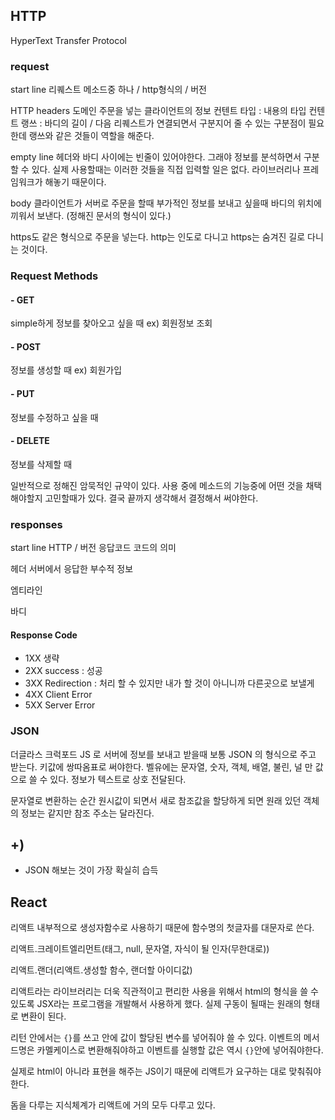 ## HTTP

HyperText Transfer Protocol

### request
start line
리퀘스트 메소드중 하나 / http형식의 / 버전

HTTP headers
도메인
주문을 넣는 클라이언트의 정보
컨텐트 타입 : 내용의 타입
컨텐트 랭쓰 : 바디의 길이 / 다음 리퀘스트가 연결되면서 구분지어 줄 수 있는 구분점이 필요한데 랭쓰와 같은 것들이 역할을 해준다.

empty line
헤더와 바디 사이에는 빈줄이 있어야한다. 그래야 정보를 분석하면서 구분 할 수 있다.
실제 사용할때는 이러한 것들을 직접 입력할 일은 없다. 라이브러리나 프레임워크가 해놓기 때문이다.


body
클라이언트가 서버로 주문을 할때 부가적인 정보를 보내고 싶을때 바디의 위치에 끼워서 보낸다. (정해진 문서의 형식이 있다.)

https도 같은 형식으로 주문을 넣는다. http는 인도로 다니고 https는 숨겨진 길로 다니는 것이다.

### Request Methods
#### - GET
simple하게 정보를 찾아오고 싶을 때
ex) 회원정보 조회
#### - POST
정보를 생성할 때
ex) 회원가입
#### - PUT
정보를 수정하고 싶을 때
#### -  DELETE
정보를 삭제할 때

일반적으로 정해진 암묵적인 규약이 있다.
사용 중에 메소드의 기능중에 어떤 것을 채택해야할지 고민할때가 있다. 결국 끝까지 생각해서 결정해서 써야한다.



### responses
start line
HTTP / 버전  응답코드  코드의 의미

헤더
서버에서 응답한 부수적 정보

엠티라인

바디


#### Response Code
- 1XX
생략
- 2XX
success : 성공
- 3XX
Redirection : 처리 할 수 있지만 내가 할 것이 아니니까 다른곳으로 보낼게
- 4XX
Client Error
- 5XX
Server Error

### JSON
더글라스 크럭포드
JS 로 서버에 정보를 보내고 받을때  보통 JSON 의 형식으로 주고 받는다.
키값에 쌍따옴표로 써야한다.
벨유에는 문자열, 숫자, 객체, 배열, 불린, 널 만 값으로 쓸 수 있다.
정보가 텍스트로 상호 전달된다.

문자열로 변환하는 순간 원시값이 되면서 새로 참조값을 할당하게 되면 원래 있던 객체의 정보는 같지만 참조 주소는 달라진다.


## +)
- JSON 해보는 것이 가장 확실히 습득

## React
리액트 내부적으로 생성자함수로 사용하기 때문에 함수명의 첫글자를 대문자로 쓴다.

리액트.크레이트엘리먼트(태그, null, 문자열, 자식이 될 인자(무한대로))

리액트.랜더(리액트.생성할 함수, 랜더할 아이디값)

리액트라는 라이브러리는 더욱 직관적이고 편리한 사용을 위해서 html의 형식을 쓸 수 있도록 JSX라는 프로그램을 개발해서 사용하게 했다.
실제 구동이 될때는 원래의 형태로 변환이 된다.

리턴 안에서는 `{}`를 쓰고 안에 값이 할당된 변수를 넣어줘야 쓸 수 있다.
이벤트의 메서드명은 카멜케이스로 변환해줘야하고 이벤트를 실행할 값은 역시 `{}`안에 넣어줘야한다.

실제로 html이 아니라 표현을 해주는 JS이기 때문에 리액트가 요구하는 대로 맞춰줘야한다.

돔을 다루는 지식체계가 리액트에 거의 모두 다루고 있다.























